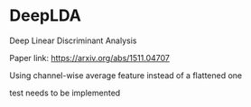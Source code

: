 # DeepLDA
Deep Linear Discriminant Analysis

Paper link: https://arxiv.org/abs/1511.04707

Using channel-wise average feature instead of a flattened one

test needs to be implemented

